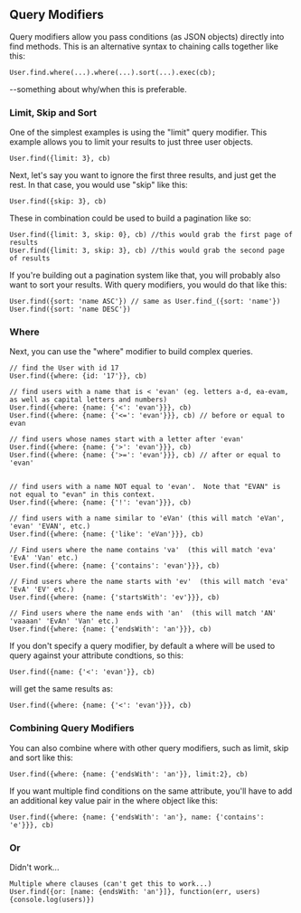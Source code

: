 ## Query Modifiers

Query modifiers allow you pass conditions (as JSON objects) directly into find methods. This is an alternative syntax to chaining calls together like this:

```
User.find.where(...).where(...).sort(...).exec(cb);
```

--something about why/when this is preferable.


### Limit, Skip and Sort
One of the simplest examples is using the "limit" query modifier.  This example allows you to limit your results to just three user objects.
```
User.find({limit: 3}, cb)
```

Next, let's say you want to ignore the first three results, and just get the rest.  In that case, you would use "skip" like this:
```
User.find({skip: 3}, cb)
```

These in combination could be used to build a pagination like so:
```
User.find({limit: 3, skip: 0}, cb) //this would grab the first page of results
User.find({limit: 3, skip: 3}, cb) //this would grab the second page of results
```

If you're building out a pagination system like that, you will probably also want to sort your results.  With query modifiers, you would do that like this:
```
User.find({sort: 'name ASC'}) // same as User.find_({sort: 'name'})
User.find({sort: 'name DESC'})
```

### Where

Next, you can use the "where" modifier to build complex queries.
```
// find the User with id 17
User.find({where: {id: '17'}}, cb)  

// find users with a name that is < 'evan' (eg. letters a-d, ea-evam, as well as capital letters and numbers)
User.find({where: {name: {'<': 'evan'}}}, cb)
User.find({where: {name: {'<=': 'evan'}}}, cb) // before or equal to evan

// find users whose names start with a letter after 'evan'
User.find({where: {name: {'>': 'evan'}}}, cb)
User.find({where: {name: {'>=': 'evan'}}}, cb) // after or equal to 'evan'


// find users with a name NOT equal to 'evan'.  Note that "EVAN" is not equal to "evan" in this context.
User.find({where: {name: {'!': 'evan'}}}, cb) 

// find users with a name similar to 'eVan' (this will match 'eVan', 'evan' 'EVAN', etc.)
User.find({where: {name: {'like': 'eVan'}}}, cb) 

// Find users where the name contains 'va'  (this will match 'eva' 'EvA' 'Van' etc.)
User.find({where: {name: {'contains': 'evan'}}}, cb) 

// Find users where the name starts with 'ev'  (this will match 'eva' 'EvA' 'EV' etc.)
User.find({where: {name: {'startsWith': 'ev'}}}, cb) 

// Find users where the name ends with 'an'  (this will match 'AN' 'vaaaan' 'EvAn' 'Van' etc.)
User.find({where: {name: {'endsWith': 'an'}}}, cb) 
```
If you don't specify a query modifier, by default a where will be used to query against your attribute condtions, so this:
```
User.find({name: {'<': 'evan'}}, cb)
```
will get the same results as:
```
User.find({where: {name: {'<': 'evan'}}}, cb)
```


### Combining Query Modifiers
You can also combine where with other query modifiers, such as limit, skip and sort like this:
```
User.find({where: {name: {'endsWith': 'an'}}, limit:2}, cb) 
```
If you want multiple find conditions on the same attribute, you'll have to add an additional key value pair in the where object like this:
```
User.find({where: {name: {'endsWith': 'an'}, name: {'contains': 'e'}}}, cb) 
```

### Or

Didn't work...
```
Multiple where clauses (can't get this to work...)
User.find({or: [name: {endsWith: 'an'}]}, function(err, users){console.log(users)})
```
